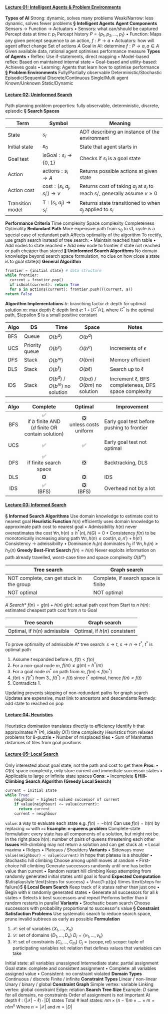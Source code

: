 #### <u>Lecture 01: Intelligent Agents & Problem Environments</u>

**Types of AI**
Strong: dynamic, solves many problems
Weak/Narrow: less dynamic, solves fewer problems
**§ Intelligent Agents**
**Agent Components**
Sensors $\to$ Function $\to$ Actuators
•  Sensors: what can/should be captured
   Percept data at time $t$: $p_t$	Percept history $P = \{p_1, p_2, \dots, p_t\}$
•  Function:
   Maps any given percept sequence to an action, $f: P \to a$
•  Actuators: how will agent affect change
   Set of actions $A$
Goal in AI: determine $f:P \to a, a\in A$
Given available data, rational agent optimises performance measure
**Types of Agents**
•  Reflex: Use if-statements, direct mapping
•  Model-based reflex: Based on maintained internal state
•  Goal-based and utility-based: Achieves goals
•  Learning: Agents that learn how to optimise performance
**§ Problem Environments**
Fully/Partially observable	Deterministic/Stochastic
Episodic/Sequential	Discrete/Continuous
Single/Multi agent	Known/Unknown	Static/Dynamic

#### <u>Lecture 02: Uninformed Search</u>

Path planning problem properties: fully observable, deterministic, discrete, episodic
**§ Search Spaces**

| Term             | Symbol                               | Meaning                                                      |
| ---------------- | ------------------------------------ | ------------------------------------------------------------ |
| State            | $s_i$                                | ADT describing an instance of the environment                |
| Initial state    | $s_0$                                | State that agent starts in                                   |
| Goal test        | $\text{isGoal}:s_i \to \{0, 1\}$     | Checks if $s_i$ is a goal state                              |
| Action           | $\text{actions}:s_i \to A$           | Returns possible actions at given state                      |
| Action cost      | $\text{cost}:(s_i, a_j, s_i') \to v$ | Returns cost of taking $a_j$ at $s_i$ to reach $s_i'$, generally assume $v \geq 0$ |
| Transition model | $\text{T}:(s_i, a_j) \to s_i'$       | Returns state transitioned to when $a_j$ applied to $s_i$    |

**Performance Criteria**
Time complexity	Space complexity
Completeness	Optimality
**Redundant Path**
More expensive path from $s_0$ to $s1$, cycle is a special case of redundant path
Affects optimality of the algorithm
To rectify, use graph search instead of tree search:
•  Maintain reached hash table
•  Add nodes to state reached
•  Add new node to frontier if state not reached or path cheaper than stored
**§ Uninformed Search Algorithms**
No domain knowledge beyond search space formulation, no clue on how close a state is to goal state(s)
**General Algorithm**

```python
frontier = {initial state} # data structure
while frontier:
  current = frontier.pop()
  if isGoal(current): return True
  for a in actions(current): frontier.push(T(current, a))
return False
```

**Algorithm Implementations**
$b$: branching factor	$d$: depth for optimal solution	$m$: max depth	$\ell$: depth limit
$e$: $1 + \lfloor C^* / \epsilon \rfloor$, where $C^*$ is the optimal path, $\epsilon $ is a small positive constant

| Algo | DS             | Time                            | Space                         | Notes                                                    |
| ---- | -------------- | ------------------------------- | ----------------------------- | -------------------------------------------------------- |
| BFS  | Queue          | $O(b^d)$                        | $O(b^d)$                      |                                                          |
| UCS  | Priority queue | $O(b^e)$                        | $O(b^e)$                      | Increments of $\epsilon$                                 |
| DFS  | Stack          | $O(b^m)$                        | $O(bm)$                       | Memory efficient                                         |
| DLS  | Stack          | $O(b^\ell)$                     | $O(b\ell)$                    | Search up to $\ell$                                      |
| IDS  | Stack          | $O(b^d)$ / $O(b^m)$ no solution | $O(bd)$ / $O(bm)$ no solution | Increment $\ell$, BFS completeness, DFS space complexity |

| Algo |                           Complete                           |           Optimal           | Improvement                                |
| :--: | :----------------------------------------------------------: | :-------------------------: | ------------------------------------------ |
| BFS  | ✅<br />if $b$ finite AND<br />($d$ finite OR contain solution) | ❎<br />unless costs uniform | Early goal test before pushing to frontier |
| UCS  |                              ✅                               |              ✅              | Early goal test not optimal                |
| DFS  |                ✅<br />if finite search space                 |              ❎              | Backtracking, DLS                          |
| DLS  |                              ❎                               |              ❎              | IDS                                        |
| IDS  |                         ✅<br />(BFS)                         |        ❎<br />(BFS)         | Overhead not by a lot                      |

#### <u>Lecture 03: Informed Search</u>

**§ Informed Search Algorithms**
Use domain knowledge to estimate cost to nearest goal
**Heuristic Function**
$h(n)$ efficiently uses domain knowledge to approximate path cost to nearest goal
•  Admissibility
   $h(n)$ never overestimates the cost
   $\forall n, h(n) \leq h^*(n), \, h(G) = 0$
•  Consistency
   $f(n)$ to be monotonically increasing along path
   $\forall n, h(n) \leq \text{cost}(n, a, n') + h(n')$
   Consistency $\to$ admissibiilty
•  Dominance
   $h_1(n)$ dominates $h_2$ if $\forall n, h_1(n) \geq h_2(n)$
**Greedy Best-First Search**
$f(n) = h(n)$
Never exploits information on path already travelled, worst-case time and space complexity $O(b^m)$

| Tree search                              | Graph search                        |
| ---------------------------------------- | ----------------------------------- |
| NOT complete, can get stuck in the group | Complete, if search space is finite |
| NOT optimal                              | NOT optimal                         |

**A* Search**
$f(n) = g(n) + h(n)$
$g(n)$: actual path cost from $\text{Start}$ to $n$
$h(n)$: estimated cheapest path cost from $n$ to $\text{Goal}$

| Tree search                   | Graph search                  |
| ----------------------------- | ----------------------------- |
| Optimal, if $h(n)$ admissible | Optimal, if $h(n)$ consistent |

To prove optimality of admissible A* tree search:
$s \to t$, $s \to n \to t^*$, $t^*$ is optimal path

1) Assume $t$ expanded before $n$, $f(t) < f(n)$
2) For a non-goal node $m$, $f(m) \leq g(m) + h^*(m)$
3) For a goal node $m^*$ on path from $m$, $f(m) \leq f(m^*)$
4) $f(n) \leq f(t^*)$ from $3.$, $f(t^*) < f(t)$ since $t^*$ optimal, hence $f(n) < f(t)$
5) Contradicts $1.$

Updating prevents skipping of non-redundant paths for graph search
Updates are expensive, must link to ancestors and descendants
Remedy: add state to reached on pop

#### <u>Lecture 04: Heuristics</u>

Heuristics domination translates directly to efficiency
Identify $h$ that approximates $h^*(n)$, ideally $O(1)$ time complexity
Heuristics from relaxed problems for 8-puzzle
•  Number of misplaced tiles
•  Sum of Manhattan distances of tiles from goal positions

#### <u>Lecture 05: Local Search</u>

Only interested about goal state, not the path and cost to get there
**Pros**:
•  $O(b)$ space complexity, only store current and immediate successor states
•  Applicable to large or infinite state spaces
**Cons**:
•  Incomplete
**§ Hill-Climbing Search**
**Algorithm (Greedy Local Search)**

```python
current = initial state
while True:
	neighbour = highest-valued successor of current
	if value(neighbour) <= value(current):
	  return current
	current = neighbour
```

`value`: a way to evaluate each state e.g. $f(n) = -h(n)$
Can use $f(n) = h(n)$ by replacing `<=` with `>=`
**Example: n-queens problem**
Complete-state formulation: every state has all components of a solution, but might not be in the right place
$h(n)$: number of pairs of queens threatening each other
**Issues**
Hill-climbing may not return a solution and can get stuck at:
•  Local maxima
•  Ridges
•  Plateaus / Shoulders
**Variants**
•  Sideways move
   `value(neighbour) < value(current)` in hope that plateau is a shoulder
•  Stochastic hill climbing
   Choose among uphill moves at random
•  First-choice hill climbing
   Generate successors randomly until one has better value than current
•  Random restart hill climbing
   Keep attempting from randomly generated initial states until goal is found
**Expected Computation**
$\displaystyle \text{steps for success} + \frac{1-p}{p} \times \text{steps for failure}$
**§ Local Beam Search**
Keep track of $k$ states rather than just one
•  Begin with $k$ randomly generated states
•  Generate all successors for all $k$ states
•  Selects $k$ best successors and repeat
Performs better than $k$ random restarts in parallel
**Variants**
•  Stochastic beam search
   Choose successors with probability proportional to successor's value
**§ Constraint Satisfaction Problems**
Use systematic search to reduce search space, prune invalid subtrees as early as possible
**Formulation**

1) $\mathcal{X}$: set of variables $\{X_1, \dots, X_n\}$
2) $\mathcal{D}$: set of domains $\{D_1, \dots, D_n\}$
$D_i = \{v_1, \dots, v_k\}$
3) $\mathcal{C}$: set of constraints $\{C_i, \dots, C_m\}$
   $C_j = \langle \text{scope}, \text{rel} \rangle$
   $\text{scope}$: tuple of participating variables
   $\text{rel}$: relation that defines values that variables can take

Initial state: all variables unassigned
Intermediate state: partial assignment
Goal state: complete and consistent assignment
•  Complete: all variables assigned value
•  Consistent: no constraint violated
**Domain Types**
Continuous / discrete	Finite / infinite
**Constraint Types**
Linear / non-linear	Unary / binary / global
**Constraint Graph**
Simple vertex: variable
Linking vertex: global constraint
Edge: relation
**Search Tree Size**
Example: $D$ same for all domains, no constraints
Order of assignment is not important
At depth $\ell$ : $(|\mathcal{X}| - \ell) \cdot |D|$ states
Total # leaf states: $nm \times (n-1)m \times \dots \times m = n! m^n$
Where $n = |\mathcal{X}|$ and $m = |D|$
